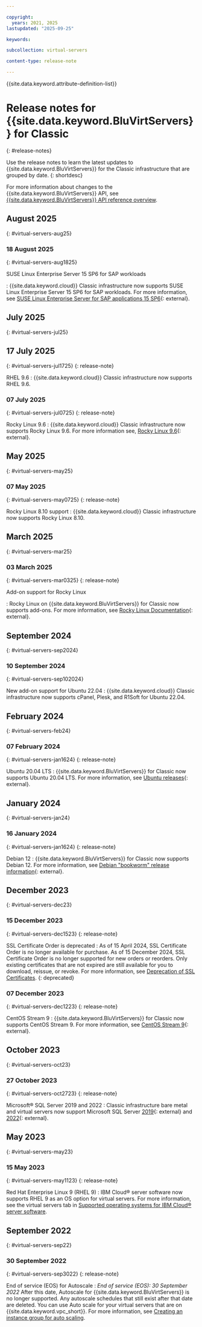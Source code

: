 ```yaml
---

copyright:
  years: 2021, 2025
lastupdated: "2025-09-25"

keywords:

subcollection: virtual-servers

content-type: release-note

---
```


{{site.data.keyword.attribute-definition-list}}

# Release notes for {{site.data.keyword.BluVirtServers}} for Classic
{: #release-notes}

Use the release notes to learn the latest updates to {{site.data.keyword.BluVirtServers}} for the Classic infrastructure that are grouped by date.
{: shortdesc}

For more information about changes to the {{site.data.keyword.BluVirtServers}} API, see [{{site.data.keyword.BluVirtServers}} API reference overview](/docs/virtual-servers?topic=virtual-servers-api-reference).

## August 2025
{: #virtual-servers-aug25}

### 18 August 2025
{: #virtual-servers-aug1825}

SUSE Linux Enterprise Server 15 SP6 for SAP workloads

:   {{site.data.keyword.cloud}} Classic infrastructure now supports SUSE Linux Enterprise Server 15 SP6 for SAP workloads. For more information, see [SUSE Linux Enterprise Server for SAP applications 15 SP6](https://documentation.suse.com/sles-sap/15-SP6/){: external}.

## July 2025
{: #virtual-servers-jul25}

## 17 July 2025
{: #virtual-servers-jul1725}
{: release-note}

RHEL 9.6
:   {{site.data.keyword.cloud}} Classic infrastructure now supports RHEL 9.6.

### 07 July 2025
{: #virtual-servers-jul0725}
{: release-note}

Rocky Linux 9.6
:   {{site.data.keyword.cloud}} Classic infrastructure now supports Rocky Linux 9.6. For more information see, [Rocky Linux 9.6](https://rockylinux.org/news/rocky-linux-9-6-ga-release){: external}.

## May 2025
{: #virtual-servers-may25}

### 07 May 2025
{: #virtual-servers-may0725}
{: release-note}

Rocky Linux 8.10 support
:   {{site.data.keyword.cloud}} Classic infrastructure now supports Rocky Linux 8.10.

## March 2025
{: #virtual-servers-mar25}

### 03 March 2025
{: #virtual-servers-mar0325}
{: release-note}

Add-on support for Rocky Linux

:   Rocky Linux on {{site.data.keyword.BluVirtServers}} for Classic now supports add-ons. For more information, see [Rocky Linux Documentation](https://docs.rockylinux.org/){: external}.

## September 2024
{: #virtual-servers-sep2024}

### 10 September 2024
{: #virtual-servers-sep102024}

New add-on support for Ubuntu 22.04
:   {{site.data.keyword.cloud}} Classic infrastructure now supports cPanel, Plesk, and R1Soft for Ubuntu 22.04.

## February 2024
{: #virtual-servers-feb24}

### 07 February 2024
{: #virtual-servers-jan1624}
{: release-note}

Ubuntu 20.04 LTS
:   {{site.data.keyword.BluVirtServers}} for Classic now supports Ubuntu 20.04 LTS. For more information, see [Ubuntu releases](https://releases.ubuntu.com/){: external}.

## January 2024
{: #virtual-servers-jan24}

### 16 January 2024
{: #virtual-servers-jan1624}
{: release-note}

Debian 12
:   {{site.data.keyword.BluVirtServers}} for Classic now supports Debian 12. For more information, see [Debian "bookworm" release information](https://www.debian.org/releases/bookworm/){: external}.

## December 2023
{: #virtual-servers-dec23}

### 15 December 2023
{: #virtual-servers-dec1523}
{: release-note}

SSL Certificate Order is deprecated
:   As of 15 April 2024, SSL Certificate Order is no longer available for purchase. As of 15 December 2024, SSL Certificate Order is no longer supported for new orders or reorders. Only existing certificates that are not expired are still available for you to download, reissue, or revoke. For more information, see [Deprecation of SSL Certificates](/docs/ssl-certificates?topic=ssl-certificates-deprecation).
{: deprecated}

### 07 December 2023
{: #virtual-servers-dec1223}
{: release-note}

CentOS Stream 9
:   {{site.data.keyword.BluVirtServers}} for Classic now supports CentOS Stream 9. For more information, see [CentOS Stream 9](https://centos.org/stream9/){: external}.

## October 2023
{: #virtual-servers-oct23}

### 27 October 2023
{: #virtual-servers-oct2723}
{: release-note}

Microsoft&reg; SQL Server 2019 and 2022
:   Classic infrastructure bare metal and virtual servers now support Microsoft SQL Server [2019](https://www.microsoft.com/en-us/sql-server/sql-server-2019){: external} and [2022](https://www.microsoft.com/en-us/sql-server/sql-server-2022){: external}.

## May 2023
{: #virtual-servers-may23}

### 15 May 2023
{: #virtual-servers-may1123}
{: release-note}

Red Hat Enterprise Linux 9 (RHEL 9)
:   IBM Cloud&reg; server software now supports RHEL 9 as an OS option for virtual servers. For more information, see the virtual servers tab in [Supported operating systems for IBM Cloud&reg; server software](/docs/bare-metal?topic=bare-metal-about-software#supported-operating-systems-for-ibm-cloud-servers).

## September 2022
{: #virtual-servers-sep22}

### 30 September 2022
{: #virtual-servers-sep3022}
{: release-note}

End of service (EOS) for Autoscale
:   *End of service (EOS): 30 September 2022* After this date, Autoscale for {{site.data.keyword.BluVirtServers}} is no longer supported. Any autoscale schedules that still exist after that date are deleted. You can use Auto scale for your virtual servers that are on {{site.data.keyword.vpc_short}}. For more information, see [Creating an instance group for auto scaling](/docs/vpc?topic=vpc-creating-auto-scale-instance-group).
